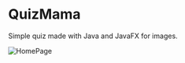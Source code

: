 # QuizMama
Simple quiz made with Java and JavaFX for images. 

![HomePage](https://user-images.githubusercontent.com/79592276/185973526-de55a909-a5f7-4c54-ad55-dd7f4f5b2bea.png)
